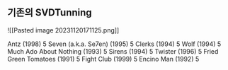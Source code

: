 ## 기존의 SVDTunning
![[Pasted image 20231120171125.png]]

Antz (1998) 5
Seven (a.k.a. Se7en) (1995) 5
Clerks (1994) 5
Wolf (1994) 5
Much Ado About Nothing (1993) 5
Sirens (1994) 5
Twister (1996) 5
Fried Green Tomatoes (1991) 5
Fight Club (1999) 5
Encino Man (1992) 5